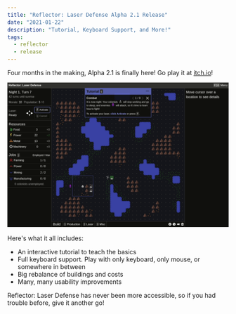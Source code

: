 ```yaml
---
title: "Reflector: Laser Defense Alpha 2.1 Release"
date: "2021-01-22"
description: "Tutorial, Keyboard Support, and More!"
tags:
  - reflector
  - release
---
```


Four months in the making, Alpha 2.1 is finally here! Go play it at <a href="https://mscottmoore.itch.io/reflector" target="_blank" rel="noopener noreferrer">itch.io</a>!

![Tutorial GIF](./alpha-2-1.gif)

Here's what it all includes:

- An interactive tutorial to teach the basics
- Full keyboard support. Play with only keyboard, only mouse, or somewhere in between
- Big rebalance of buildings and costs
- Many, many usability improvements

Reflector: Laser Defense has never been more accessible, so if you had trouble before, give it another go!
